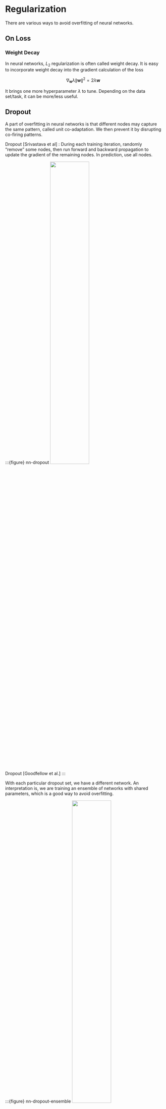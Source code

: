 # Regularization

There are various ways to avoid overfitting of neural networks.

## On Loss

### Weight Decay

In neural networks, $L_2$ regularization is often called weight decay. It is easy to incorporate weight decay into the gradient calculation of the loss

$$
\nabla_{\boldsymbol{w}} \lambda\|\boldsymbol{w}\|^{2}=2 \lambda \boldsymbol{w}
$$

It brings one more hyperparameter $\lambda$ to tune. Depending on the data set/task, it can be more/less useful.

## Dropout

A part of overfitting in neural networks is that different nodes may capture the same pattern, called unit co-adaptation. We then prevent it by disrupting co-firing patterns.

Dropout [Srivastava et al]
: During each training iteration, randomly “remove” some nodes, then run forward and backward propagation to update the gradient of the remaining nodes. In prediction, use all nodes.


:::{figure} nn-dropout
<img src="../imgs/nn-dropout.png" width = "50%" alt=""/>

Dropout [Goodfellow et al.]
:::

With each particular dropout set, we have a different network. An interpretation is, we are training an ensemble of networks with shared parameters, which is a good way to avoid overfitting.

:::{figure} nn-dropout-ensemble
<img src="../imgs/nn-dropout-ensemble.png" width = "50%" alt=""/>

Dropout as ensemble [Goodfellow et al.]
:::
